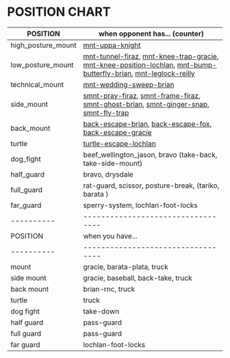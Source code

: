 # POSITION CHART

| POSITION           | when opponent has... (counter)                                                                                            |
| ------------------ | ------------------------------------------------------------------------------------------------------------------------- |
| high_posture_mount | [mnt-uppa-knight]                                                                                                         |
| low_posture_mount  | [mnt-tunnel-firaz], [mnt-knee-trap-gracie], [mnt-knee-position-lochlan], [mnt-bump-butterfly-brian], [mnt-leglock-reilly] |
| technical_mount    | [mnt-wedding-sweep-brian]                                                                                                 |
| side_mount         | [smnt-pray-firaz], [smnt-frame-firaz], [smnt-ghost-brian], [smnt-ginger-snap], [smnt-fly-trap]                            |
| back_mount         | [back-escape-brian], [back-escape-fox], [back-escape-gracie]                                                              |
| turtle             | [turtle-escape-lochlan]                                                                                                   |
| dog_fight          | beef_wellington_jason, bravo (take-back, take-side-mount)                                                                 |
| half_guard         | bravo, drysdale                                                                                                           |
| full_guard         | rat-guard, scissor, posture-break, (tariko, barata )                                                                      |
| far_guard          | sperry-system, lochlan-foot-locks                                                                                         |
| ----------         | ----------------------------------                                                                                        |
| POSITION           | when you have...                                                                                                          |
| ----------         | ----------------------------------                                                                                        |
| mount              | gracie, barata-plata, truck                                                                                               |
| side mount         | gracie, baseball, back-take, truck                                                                                        |
| back mount         | brian-rnc, truck                                                                                                          |
| turtle             | truck                                                                                                                     |
| dog fight          | take-down                                                                                                                 |
| half guard         | pass-guard                                                                                                                |
| full guard         | pass-guard                                                                                                                |
| far guard          | lochlan-foot-locks                                                                                                        |

[mnt-uppa-knight]: https://tinyurl.com/y4njyjqc
[mnt-tunnel-firaz]: https://tinyurl.com/y2prmcb5
[mnt-knee-trap-gracie]: https://tinyurl.com/yxj7sfdm
[mnt-knee-position-lochlan]: https://tinyurl.com/y5gtuklf
[mnt-bump-butterfly-brian]: https://tinyurl.com/y5t6krwh
[mnt-leglock-reilly]: https://tinyurl.com/yyk345fo
[mnt-wedding-sweep-brian]: https://tinyurl.com/y4wrz3pr
[smnt-pray-firaz]: https://tinyurl.com/y3n7wdfb
[smnt-frame-firaz]: https://tinyurl.com/y52p742r
[smnt-ghost-brian]: https://tinyurl.com/yy2h2vjx
[smnt-ginger-snap]: https://tinyurl.com/y4gjf4ht
[smnt-fly-trap]: https://tinyurl.com/y3akhg42
[back-escape-brian]: https://tinyurl.com/y2sm6wnn
[back-escape-gracie]: https://tinyurl.com/yy7dvgy3
[back-escape-fox]: https://tinyurl.com/yyq7jode
[turtle-escape-lochlan]: https://tinyurl.com/y5ywx88z
